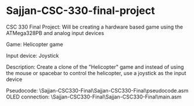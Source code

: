 # Sajjan-CSC-330-final-project

CSC 330 Final Project: Will be creating a hardware based game using the ATMega328PB and analog input devices

Game: Helicopter game

Input device: Joystick

Description: Create a clone of the "Helicopter" game and instead of using the mouse or spacebar to control the helicopter, use a joystick as the input device

Pseudocode: \Sajjan-CSC330-Final\Sajjan-CSC330-Final\pseudocode.asm
OLED connection: \Sajjan-CSC330-Final\Sajjan-CSC330-Final\main.asm
 